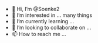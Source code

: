 - 👋 Hi, I’m @Soenke2
- 👀 I’m interested in ... many things
- 🌱 I’m currently learning ... 
- 💞️ I’m looking to collaborate on ...
- 📫 How to reach me ...

<!---
Soenke2/Soenke2 is a ✨ special ✨ repository because its `README.md` (this file) appears on your GitHub profile.
You can click the Preview link to take a look at your changes.
--->
